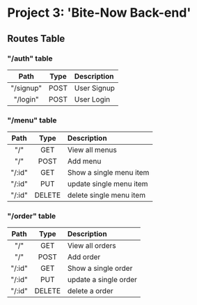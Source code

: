# Project 3: 'Bite-Now Back-end' 


## Routes Table


### "/auth" table

| Path | Type | Description |
| :--------: | :-------: | :-------- |  
| "/signup" | POST | User Signup |
| "/login" | POST | User Login |


### "/menu" table

| Path | Type | Description |
| :--------: | :-------: | :-------- |  
| "/" | GET | View all menus |
| "/" | POST | Add menu |
| "/:id" | GET | Show a single menu item |
| "/:id" | PUT | update single menu item |
| "/:id" | DELETE | delete single menu item |

### "/order" table
| Path | Type | Description |
| :--------: | :-------: | :-------- |  
| "/" | GET | View all orders |
| "/" | POST | Add order |
| "/:id" | GET | Show a single order |
| "/:id" | PUT | update a single order |
| "/:id" | DELETE | delete a order |